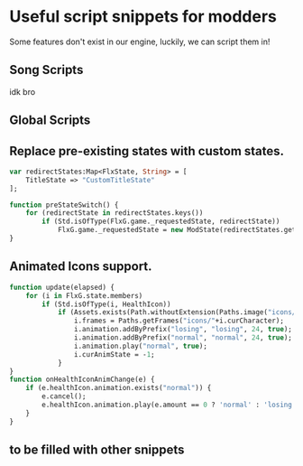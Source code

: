 # Useful script snippets for modders
Some features don't exist in our engine, luckily, we can script them in!

## Song Scripts

idk bro

## Global Scripts

## Replace pre-existing states with custom states.
```haxe
var redirectStates:Map<FlxState, String> = [
    TitleState => "CustomTitleState"
];

function preStateSwitch() {
    for (redirectState in redirectStates.keys())
        if (Std.isOfType(FlxG.game._requestedState, redirectState))
            FlxG.game._requestedState = new ModState(redirectStates.get(redirectState));
}
```
## Animated Icons support.
```haxe
function update(elapsed) {
    for (i in FlxG.state.members)
        if (Std.isOfType(i, HealthIcon))
            if (Assets.exists(Path.withoutExtension(Paths.image("icons/"+i.curCharacter)) + ".xml") && i.frames.frames[0].name != "losing0000") {
                i.frames = Paths.getFrames("icons/"+i.curCharacter);
                i.animation.addByPrefix("losing", "losing", 24, true);
                i.animation.addByPrefix("normal", "normal", 24, true);
                i.animation.play("normal", true);
                i.curAnimState = -1;
            }
}
function onHealthIconAnimChange(e) {
    if (e.healthIcon.animation.exists("normal")) {
        e.cancel();
        e.healthIcon.animation.play(e.amount == 0 ? 'normal' : 'losing', true);
    }
}
```

## to be filled with other snippets